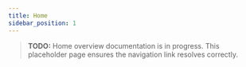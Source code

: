 ```yaml
---
title: Home
sidebar_position: 1
---
```


> **TODO:** Home overview documentation is in progress. This placeholder page ensures the navigation link resolves correctly.
